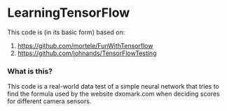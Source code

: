 # LearningTensorFlow
This code is (in its basic form) based on:

1. https://github.com/mortele/FunWithTensorflow
2. https://github.com/johnands/TensorFlowTesting

### What is this?
This code is a real-world data test of a simple neural network that tries to
find the formula used by the website dxomark.com when deciding scores for different
camera sensors.
